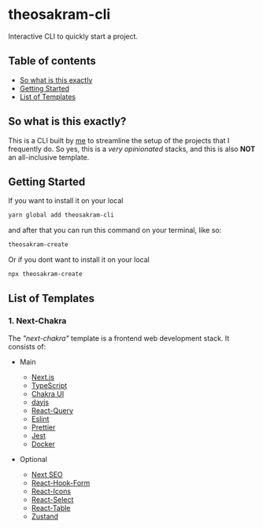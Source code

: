 # theosakram-cli

Interactive CLI to quickly start a project.

## Table of contents

- [So what is this exactly](#so-what-is-this-exactly)
- [Getting Started](#getting-started)
- [List of Templates](#list-of-templates)

## So what is this exactly?

This is a CLI built by [me](https://www.linkedin.com/in/theosakram/) to streamline the setup of the projects that I frequently do. So yes, this is a _very opinionated_ stacks, and this is also **NOT** an all-inclusive template.

## Getting Started

If you want to install it on your local

```bash
yarn global add theosakram-cli
```

and after that you can run this command on your terminal, like so:

```bash
theosakram-create
```

Or if you dont want to install it on your local

```bash
npx theosakram-create
```

## List of Templates

### 1. Next-Chakra

The _"next-chakra"_ template is a frontend web development stack. It consists of:

- Main
  - [Next.js](https://nextjs.org)
  - [TypeScript](https://typescriptlang.org)
  - [Chakra UI](https://chakra-ui.com/)
  - [dayjs](https://day.js.org/)
  - [React-Query](https://tanstack.com/query/v3/)
  - [Eslint](https://eslint.org/)
  - [Prettier](https://prettier.io/)
  - [Jest](https://jestjs.io/)
  - [Docker](https://www.docker.com/)

- Optional
  - [Next SEO](https://github.com/garmeeh/next-seo)
  - [React-Hook-Form](https://react-hook-form.com/)
  - [React-Icons](https://react-icons.github.io/react-icons/)
  - [React-Select](https://react-select.com/home)
  - [React-Table](https://tanstack.com/table/v8)
  - [Zustand](https://zustand-demo.pmnd.rs/)
